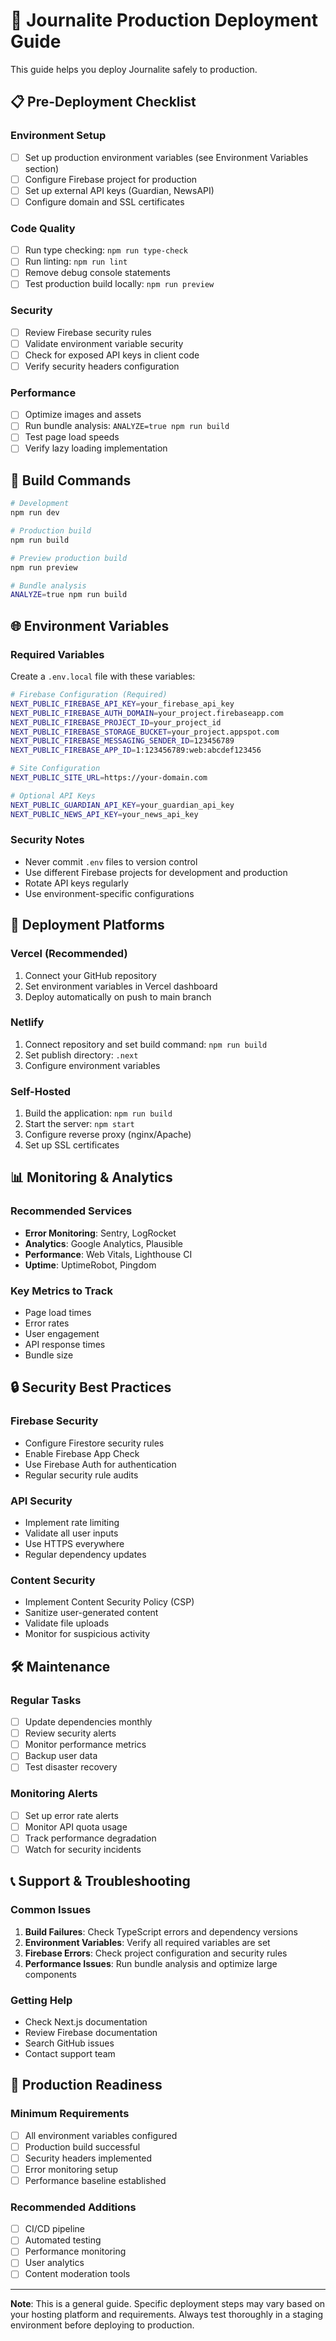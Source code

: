 # 🚀 Journalite Production Deployment Guide

This guide helps you deploy Journalite safely to production.

## 📋 Pre-Deployment Checklist

### Environment Setup
- [ ] Set up production environment variables (see Environment Variables section)
- [ ] Configure Firebase project for production
- [ ] Set up external API keys (Guardian, NewsAPI)
- [ ] Configure domain and SSL certificates

### Code Quality
- [ ] Run type checking: `npm run type-check`
- [ ] Run linting: `npm run lint`
- [ ] Remove debug console statements
- [ ] Test production build locally: `npm run preview`

### Security
- [ ] Review Firebase security rules
- [ ] Validate environment variable security
- [ ] Check for exposed API keys in client code
- [ ] Verify security headers configuration

### Performance
- [ ] Optimize images and assets
- [ ] Run bundle analysis: `ANALYZE=true npm run build`
- [ ] Test page load speeds
- [ ] Verify lazy loading implementation

## 🔧 Build Commands

```bash
# Development
npm run dev

# Production build
npm run build

# Preview production build
npm run preview

# Bundle analysis
ANALYZE=true npm run build
```

## 🌐 Environment Variables

### Required Variables
Create a `.env.local` file with these variables:

```bash
# Firebase Configuration (Required)
NEXT_PUBLIC_FIREBASE_API_KEY=your_firebase_api_key
NEXT_PUBLIC_FIREBASE_AUTH_DOMAIN=your_project.firebaseapp.com
NEXT_PUBLIC_FIREBASE_PROJECT_ID=your_project_id
NEXT_PUBLIC_FIREBASE_STORAGE_BUCKET=your_project.appspot.com
NEXT_PUBLIC_FIREBASE_MESSAGING_SENDER_ID=123456789
NEXT_PUBLIC_FIREBASE_APP_ID=1:123456789:web:abcdef123456

# Site Configuration
NEXT_PUBLIC_SITE_URL=https://your-domain.com

# Optional API Keys
NEXT_PUBLIC_GUARDIAN_API_KEY=your_guardian_api_key
NEXT_PUBLIC_NEWS_API_KEY=your_news_api_key
```

### Security Notes
- Never commit `.env` files to version control
- Use different Firebase projects for development and production
- Rotate API keys regularly
- Use environment-specific configurations

## 🚀 Deployment Platforms

### Vercel (Recommended)
1. Connect your GitHub repository
2. Set environment variables in Vercel dashboard
3. Deploy automatically on push to main branch

### Netlify
1. Connect repository and set build command: `npm run build`
2. Set publish directory: `.next`
3. Configure environment variables

### Self-Hosted
1. Build the application: `npm run build`
2. Start the server: `npm start`
3. Configure reverse proxy (nginx/Apache)
4. Set up SSL certificates

## 📊 Monitoring & Analytics

### Recommended Services
- **Error Monitoring**: Sentry, LogRocket
- **Analytics**: Google Analytics, Plausible
- **Performance**: Web Vitals, Lighthouse CI
- **Uptime**: UptimeRobot, Pingdom

### Key Metrics to Track
- Page load times
- Error rates
- User engagement
- API response times
- Bundle size

## 🔒 Security Best Practices

### Firebase Security
- Configure Firestore security rules
- Enable Firebase App Check
- Use Firebase Auth for authentication
- Regular security rule audits

### API Security
- Implement rate limiting
- Validate all user inputs
- Use HTTPS everywhere
- Regular dependency updates

### Content Security
- Implement Content Security Policy (CSP)
- Sanitize user-generated content
- Validate file uploads
- Monitor for suspicious activity

## 🛠️ Maintenance

### Regular Tasks
- [ ] Update dependencies monthly
- [ ] Review security alerts
- [ ] Monitor performance metrics
- [ ] Backup user data
- [ ] Test disaster recovery

### Monitoring Alerts
- [ ] Set up error rate alerts
- [ ] Monitor API quota usage
- [ ] Track performance degradation
- [ ] Watch for security incidents

## 📞 Support & Troubleshooting

### Common Issues
1. **Build Failures**: Check TypeScript errors and dependency versions
2. **Environment Variables**: Verify all required variables are set
3. **Firebase Errors**: Check project configuration and security rules
4. **Performance Issues**: Run bundle analysis and optimize large components

### Getting Help
- Check Next.js documentation
- Review Firebase documentation  
- Search GitHub issues
- Contact support team

## 🎯 Production Readiness

### Minimum Requirements
- [ ] All environment variables configured
- [ ] Production build successful
- [ ] Security headers implemented
- [ ] Error monitoring setup
- [ ] Performance baseline established

### Recommended Additions
- [ ] CI/CD pipeline
- [ ] Automated testing
- [ ] Performance monitoring
- [ ] User analytics
- [ ] Content moderation tools

---

**Note**: This is a general guide. Specific deployment steps may vary based on your hosting platform and requirements. Always test thoroughly in a staging environment before deploying to production. 

